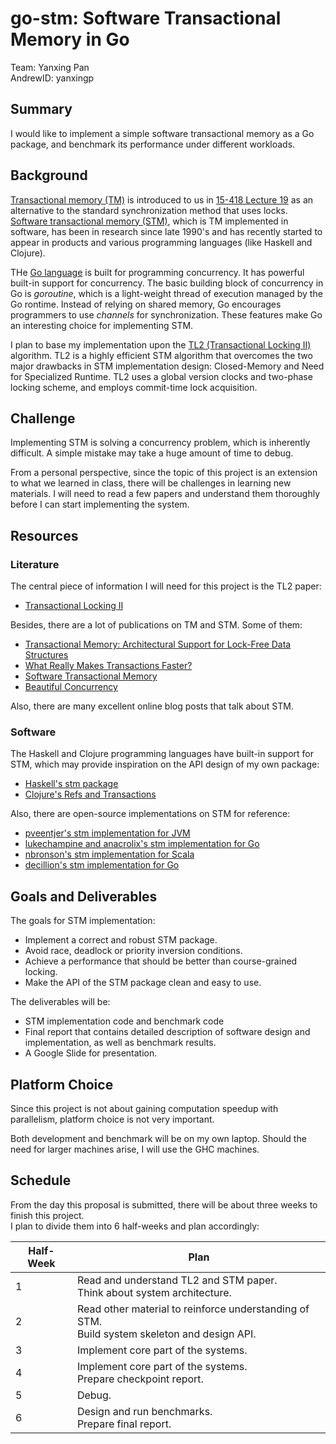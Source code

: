 # **go-stm: Software Transactional Memory in Go**
Team: Yanxing Pan  
AndrewID: yanxingp

## **Summary**
I would like to implement a simple software transactional memory as a Go package, and benchmark its performance under different workloads.

## **Background**
[Transactional memory (TM)](https://en.wikipedia.org/wiki/Transactional_memory) is introduced to us in [15-418 Lecture 19](http://www.cs.cmu.edu/~418/lectures/19_transactionalmem.pdf) as an alternative to the standard synchronization method that uses locks. [Software transactional memory (STM)](https://en.wikipedia.org/wiki/Software_transactional_memory), which is TM implemented in software, has been in research since late 1990's and has recently started to appear in products and various programming languages (like Haskell and Clojure).

THe [Go language](https://golang.org/) is built for programming concurrency. It has powerful built-in support for concurrency. The basic building block of concurrency in Go is *goroutine*, which is a light-weight thread of execution managed by the Go rontime. Instead of relying on shared memory, Go encourages programmers to use *channels* for synchronization. These features make Go an interesting choice for implementing STM.

I plan to base my implementation upon the [TL2 (Transactional Locking II)](https://perso.telecom-paristech.fr/kuznetso/INF346-2015/papers/tl2.pdf) algorithm. TL2 is a highly efficient STM algorithm that overcomes the two major drawbacks in STM implementation design: Closed-Memory and Need for Specialized Runtime. TL2 uses a global version clocks and two-phase locking scheme, and employs commit-time lock acquisition.

## **Challenge**
Implementing STM is solving a concurrency problem, which is inherently difficult. A simple mistake may take a huge amount of time to debug.

From a personal perspective, since the topic of this project is an extension to what we learned in class, there will be challenges in learning new materials. I will need to read a few papers and understand them thoroughly before I can start implementing the system.

## **Resources**
### **Literature**
The central piece of information I will need for this project is the TL2 paper:
* [Transactional Locking II](https://perso.telecom-paristech.fr/kuznetso/INF346-2015/papers/tl2.pdf)

Besides, there are a lot of publications on TM and STM. Some of them:
* [Transactional Memory: Architectural Support for Lock-Free Data Structures](http://cs.brown.edu/~mph/HerlihyM93/herlihy93transactional.pdf)
* [What Really Makes Transactions Faster?](http://people.csail.mit.edu/shanir/publications/TRANSACT06.pdf)
* [Software Transactional Memory](https://groups.csail.mit.edu/tds/papers/Shavit/ShavitTouitou-podc95.pdf)
* [Beautiful Concurrency](https://www.microsoft.com/en-us/research/wp-content/uploads/2016/02/beautiful.pdf)

Also, there are many excellent online blog posts that talk about STM.

### **Software**
The Haskell and Clojure programming languages have built-in support for STM, which may provide inspiration on the API design of my own package:
* [Haskell's stm package](https://hackage.haskell.org/package/stm)
* [Clojure's Refs and Transactions](https://clojure.org/reference/refs)

Also, there are open-source implementations on STM for reference:
* [pveentjer's stm implementation for JVM](https://github.com/pveentjer/Multiverse)
* [lukechampine and anacrolix's stm implementation for Go](https://github.com/anacrolix/stm)
* [nbronson's stm implementation for Scala](https://github.com/nbronson/scala-stm)
* [decillion's stm implementation for Go](https://github.com/decillion/go-stm)

## Goals and Deliverables
The goals for STM implementation:
* Implement a correct and robust STM package.
* Avoid race, deadlock or priority inversion conditions.
* Achieve a performance that should be better than course-grained locking.
* Make the API of the STM package clean and easy to use.

The deliverables will be:
* STM implementation code and benchmark code
* Final report that contains detailed description of software design and implementation, as well as benchmark results.
* A Google Slide for presentation.

## Platform Choice
Since this project is not about gaining computation speedup with parallelism, platform choice is not very important.

Both development and benchmark will be on my own laptop. Should the need for larger machines arise, I will use the GHC machines.

## Schedule
From the day this proposal is submitted, there will be about three weeks to finish this project.  
I plan to divide them into 6 half-weeks and plan accordingly:

|Half-Week|Plan|
|---------|----|
|1|Read and understand TL2 and STM paper. <br>Think about system architecture.|
|2|Read other material to reinforce understanding of STM.<br>Build system skeleton and design API.|
|3|Implement core part of the systems.|
|4|Implement core part of the systems.<br>Prepare checkpoint report.|
|5|Debug.<br>|
|6|Design and run benchmarks.<br>Prepare final report.|